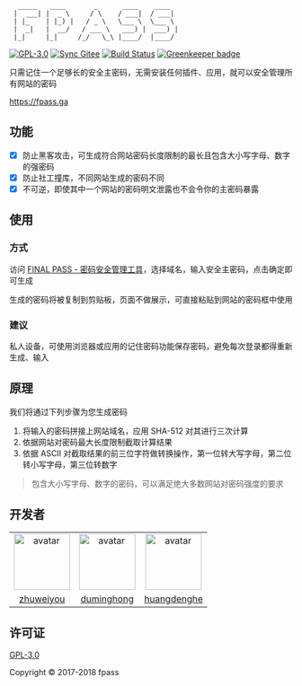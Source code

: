 ```
  _____   ____       _      ____    ____
 |  ___| |  _ \     / \    / ___|  / ___|
 | |_    | |_) |   / _ \   \___ \  \___ \
 |  _|   |  __/   / ___ \   ___) |  ___) |
 |_|     |_|     /_/   \_\ |____/  |____/
```

[![GPL-3.0](https://img.shields.io/badge/license-GPL--3.0-blue.svg)](LICENSE)
[![Sync Gitee](https://img.shields.io/badge/sync-gitee-green.svg)](https://gitee.com/fpass/fpass)
[![Build Status](https://travis-ci.org/fpass/fpass.svg?branch=master)](https://travis-ci.org/fpass/fpass)
[![Greenkeeper badge](https://badges.greenkeeper.io/fpass/fpass.svg)](https://greenkeeper.io)

只需记住一个足够长的安全主密码，无需安装任何插件、应用，就可以安全管理所有网站的密码

https://fpass.ga

## 功能

- [x] 防止黑客攻击，可生成符合网站密码长度限制的最长且包含大小写字母、数字的强密码
- [x] 防止社工撞库，不同网站生成的密码不同
- [x] 不可逆，即使其中一个网站的密码明文泄露也不会令你的主密码暴露

## 使用

### 方式

访问 [FINAL PASS - 密码安全管理工具](https://fpass.ga)，选择域名，输入安全主密码，点击确定即可生成

生成的密码将被复制到剪贴板，页面不做展示，可直接粘贴到网站的密码框中使用

### 建议

私人设备，可使用浏览器或应用的记住密码功能保存密码，避免每次登录都得重新生成、输入

## 原理

我们将通过下列步骤为您生成密码

1. 将输入的密码拼接上网站域名，应用 SHA-512 对其进行三次计算
1. 依据网站对密码最大长度限制截取计算结果
1. 依据 ASCII 对截取结果的前三位字符做转换操作，第一位转大写字母，第二位转小写字母，第三位转数字

> 包含大小写字母、数字的密码，可以满足绝大多数网站对密码强度的要求

## 开发者

<table>
  <tr>
    <td align="center">
      <a href="https://github.com/zhuweiyou">
        <img width="100" src="https://avatars3.githubusercontent.com/u/8413791?s=460&v=4" alt="avatar">
      </a>
    </td>
    <td align="center">
      <a href="https://github.com/duminghong">
        <img width="100" src="https://avatars1.githubusercontent.com/u/14065828?s=460&v=4" alt="avatar">
      </a>
    </td>
    <td align="center">
      <a href="https://github.com/huangdenghe">
        <img width="100" src="https://avatars2.githubusercontent.com/u/10628154?s=460&v=4" alt="avatar">
      </a>
    </td>
  </tr>
  <tr>
    <td align="center">
      <a href="https://github.com/zhuweiyou">zhuweiyou</a>
    </td>
    <td align="center">
      <a href="https://github.com/duminghong">duminghong</a>
    </td>
    <td align="center">
      <a href="https://github.com/huangdenghe">huangdenghe</a>
    </td>
  </tr>
</table>

## 许可证

[GPL-3.0](LICENSE)

Copyright © 2017-2018 fpass
